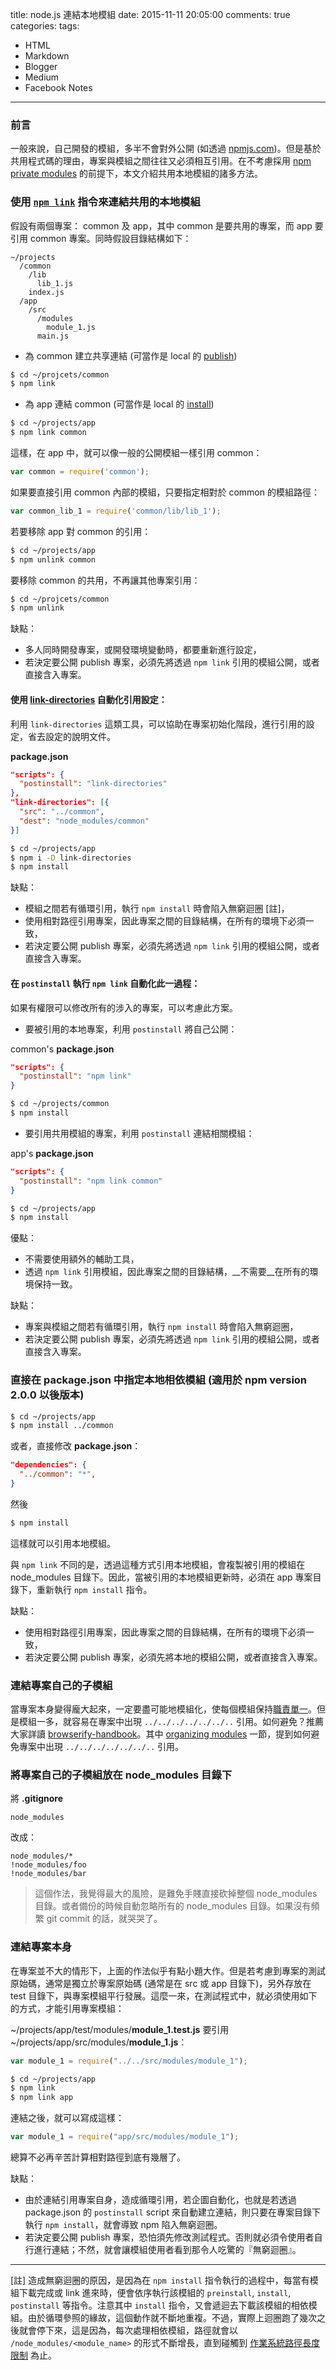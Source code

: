title: node.js 連結本地模組
date: 2015-11-11 20:05:00
comments: true
categories: 
tags:
  - HTML
  - Markdown
  - Blogger
  - Medium
  - Facebook Notes
---
### 前言

一般來說，自己開發的模組，多半不會對外公開 (如透過 [npmjs.com](https://www.npmjs.com/))。但是基於共用程式碼的理由，專案與模組之間往往又必須相互引用。在不考慮採用 [npm private modules](https://www.npmjs.com/private-modules) 的前提下，本文介紹共用本地模組的諸多方法。

<!-- more -->

### 使用 [`npm link`](https://docs.npmjs.com/cli/link) 指令來連結共用的本地模組

假設有兩個專案： common 及 app，其中 common 是要共用的專案，而 app 要引用 common 專案。同時假設目錄結構如下：
```
~/projects
  /common
    /lib
      lib_1.js
    index.js
  /app
    /src
      /modules
        module_1.js
      main.js
```

* 為 common 建立共享連結 (可當作是 local 的 [publish](https://docs.npmjs.com/cli/publish))
```bash
$ cd ~/projcets/common
$ npm link
```

* 為 app 連結 common (可當作是 local 的 [install](https://docs.npmjs.com/cli/install))
```bash
$ cd ~/projects/app
$ npm link common
```
這樣，在 app 中，就可以像一般的公開模組一樣引用 common：
```javascript
var common = require('common');
```
如果要直接引用 common 內部的模組，只要指定相對於 common 的模組路徑：
```javascript
var common_lib_1 = require('common/lib/lib_1');
```


若要移除 app 對 common 的引用：
```bash
$ cd ~/projects/app
$ npm unlink common
```

要移除 common 的共用，不再讓其他專案引用：
```bash
$ cd ~/projcets/common
$ npm unlink
```

缺點：

* 多人同時開發專案，或開發環境變動時，都要重新進行設定，
* 若決定要公開 publish 專案，必須先將透過 `npm link` 引用的模組公開，或者直接含入專案。

#### 使用 [link-directories](https://github.com/purposeindustries/link-directories) 自動化引用設定：
利用 `link-directories` 這類工具，可以協助在專案初始化階段，進行引用的設定，省去設定的說明文件。

__package.json__
```json
"scripts": {
  "postinstall": "link-directories"
},
"link-directories": [{
  "src": "../common",
  "dest": "node_modules/common"
}]
```

```bash
$ cd ~/projects/app
$ npm i -D link-directories
$ npm install
```
缺點：

* 模組之間若有循環引用，執行 `npm install` 時會陷入無窮迴圈  [註]，
* 使用相對路徑引用專案，因此專案之間的目錄結構，在所有的環境下必須一致，
* 若決定要公開 publish 專案，必須先將透過 `npm link` 引用的模組公開，或者直接含入專案。

#### 在 `postinstall` 執行 `npm link` 自動化此一過程：
如果有權限可以修改所有的涉入的專案，可以考慮此方案。

* 要被引用的本地專案，利用 `postinstall` 將自己公開：

common's __package.json__
```json
"scripts": {
  "postinstall": "npm link"
}
```
```bash
$ cd ~/projects/common
$ npm install
```
* 要引用共用模組的專案，利用 `postinstall` 連結相關模組：

app's __package.json__
```json
"scripts": {
  "postinstall": "npm link common"
}
```

```bash
$ cd ~/projects/app
$ npm install
```
優點：

* 不需要使用額外的輔助工具，
* 透過 `npm link` 引用模組，因此專案之間的目錄結構，__不需要__在所有的環境保持一致。

缺點：

* 專案與模組之間若有循環引用，執行 `npm install` 時會陷入無窮迴圈，
* 若決定要公開 publish 專案，必須先將透過 `npm link` 引用的模組公開，或者直接含入專案。

### 直接在 package.json 中指定本地相依模組 (適用於 npm version 2.0.0 以後版本)
```bash
$ cd ~/projects/app
$ npm install ../common
```
或者，直接修改 __package.json__：
```json
"dependencies": {
  "../common": "*",
}
```
然後
```bash
$ npm install
```
這樣就可以引用本地模組。
 
與 `npm link` 不同的是，透過這種方式引用本地模組，會複製被引用的模組在 node_modules 目錄下。因此，當被引用的本地模組更新時，必須在 app 專案目錄下，重新執行 `npm install` 指令。

缺點：

* 使用相對路徑引用專案，因此專案之間的目錄結構，在所有的環境下必須一致，
* 若決定要公開 publish 專案，必須先將本地的模組公開，或者直接含入專案。

### 連結專案自己的子模組
當專案本身變得龐大起來，一定要盡可能地模組化，使每個模組保持[職責單一](https://en.wikipedia.org/wiki/Single_responsibility_principle)。但是模組一多，就容易在專案中出現 `../../../../../../..` 引用。如何避免？推薦大家詳讀 [browserify-handbook](https://github.com/substack/browserify-handbook)。其中 [organizing modules](https://github.com/substack/browserify-handbook#organizing-modules) 一節，提到如何避免專案中出現 `../../../../../../..` 引用。

### 將專案自己的子模組放在 node_modules 目錄下

將 __.gitignore__
```
node_modules
```
改成：
```
node_modules/*
!node_modules/foo
!node_modules/bar
```

> 這個作法，我覺得最大的風險，是難免手賤直接砍掉整個 node_modules 目錄。或者備份的時候自動忽略所有的 node_modules 目錄。如果沒有頻繁 git commit 的話，就哭哭了。


### 連結專案本身
在專案並不大的情形下，上面的作法似乎有點小題大作。但是若考慮到專案的測試原始碼，通常是獨立於專案原始碼 (通常是在 src 或 app 目錄下)，另外存放在 test 目錄下，與專案模組平行發展。這麼一來，在測試程式中，就必須使用如下的方式，才能引用專案模組：

~/projects/app/test/modules/__module_1.test.js__ 要引用 ~/projects/app/src/modules/__module_1.js__：
```javascript
var module_1 = require("../../src/modules/module_1");
```

```bash
$ cd ~/projects/app
$ npm link
$ npm link app
```

連結之後，就可以寫成這樣：

```javascript
var module_1 = require("app/src/modules/module_1");
```
總算不必再辛苦計算相對路徑到底有幾層了。

缺點：

* 由於連結引用專案自身，造成循環引用，若企圖自動化，也就是若透過 package.json 的 `postinstall` script 來自動建立連結，則只要在專案目錄下執行 `npm install`，就會導致 npm 陷入無窮迴圈。
* 若決定要公開 publish 專案，恐怕須先修改測試程式。否則就必須令使用者自行進行連結；不然，就會讓模組使用者看到那令人吃驚的『無窮迴圈』。

---
[註] 造成無窮迴圈的原因，是因為在 `npm install` 指令執行的過程中，每當有模組下載完成或 link 進來時，便會依序執行該模組的 `preinstall`, `install`, `postinstall` 等指令。注意其中 `install` 指令，又會遞迴去下載該模組的相依模組。由於循環參照的緣故，這個動作就不斷地重複。不過，實際上迴圈跑了幾次之後就會停下來，這是因為，每次處理相依模組，路徑就會以 `/node_modules/<module_name>` 的形式不斷增長，直到碰觸到 [作業系統路徑長度限制](https://en.wikipedia.org/wiki/Comparison_of_file_systems#cite_note-note-12-9) 為止。


